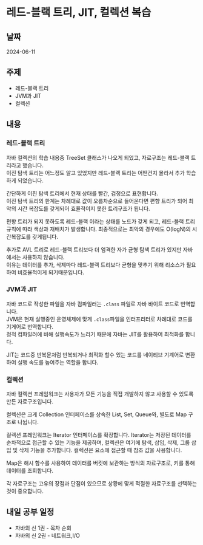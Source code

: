 # 레드-블랙 트리, JIT, 컬렉션 복습

## 날짜
2024-06-11

## 주제
+ 레드-블랙 트리
+ JVM과 JIT
+ 컬렉션

## 내용
  
### 레드-블랙 트리
자바 컬렉션의 학습 내용중 TreeSet 클래스가 나오게 되었고, 자료구조는 레드-블랙 트리라고 했습니다.  
이진 탐색 트리는 어느정도 알고 있었지만 레드-블랙 트리는 어떤건지 몰라서 추가 학습하게 되었습니다.   
  
간단하게 이진 탐색 트리에서 현재 상태를 빨간, 검정으로 표현합니다.  
이진 탐색 트리의 한계는 차례대로 값이 오름차순으로 들어온다면 편향 트리가 되어 
최악의 시간 복잡도를 갖게되어 효율적이지 못한 트리구조가 됩니다.  
  
편향 트리가 되지 못하도록 레드-블랙 이라는 상태를 노드가 갖게 되고, 
레드-블랙 트리 규칙에 따라 색상과 재배치가 발생합니다. 최종적으로는 최악의 경우에도 O(logN)의 시간복잡도를 갖게됩니다.  
  
추가로 AVL 트리로 레드-블랙 트리보다 더 엄격한 자가 균형 탐색 트리가 있지만 자바에서는 사용하지 않습니다.  
이유는 데이터를 추가, 삭제마다 레드-블랙 트리보다 균형을 맞추기 위해 리소스가 필요하여 비효율적이게 되기때문입니다.  
  
### JVM과 JIT
자바 코드로 작성한 파일을 자바 컴파일러는 `.class` 파일로 자바 바이트 코드로 번역합니다.  
JVM은 현재 실행중인 운영체제에 맞게 `.class`파일을 인터프리터로 차례대로 코드를 기게어로 번역합니다.  
정적 컴파일러에 비해 실행속도가 느리기 때문에 자바는 JIT를 활용하여 최적화를 합니다.  
  
JIT는 코드중 반복문처럼 반복되거나 최적화 할수 있는 코드를 네이티브 기계어로 변환하여 실행 속도를 높여주는 역할을 합니다.

### 컬렉션
자바 컬렉션 프레임워크는 사용자가 모든 기능을 직접 개발하지 않고 사용할 수 있도록 만든 자료구조입니다.  

컬렉션은 크게 Collection 인터페이스를 상속한 List, Set, Queue와, 별도로 Map 구조로 나뉩니다.  

컬렉션 프레임워크는 Iterator 인터페이스를 확장합니다.
Iterator는 저장된 데이터를 순차적으로 접근할 수 있는 기능을 제공하며, 컬렉션은 여기에 탐색, 삽입, 삭제, 그룹 삽입 및 삭제 기능을 추가합니다.
컬렉션은 요소에 접근할 때 참조 값을 사용합니다.

Map은 해시 함수를 사용하여 데이터를 버킷에 보관하는 방식의 자료구조로, 키를 통해 데이터를 조회합니다.

각 자료구조는 고유의 장점과 단점이 있으므로 상황에 맞게 적절한 자료구조를 선택하는 것이 중요합니다.

## 내일 공부 일정
+ 자바의 신 1권 - 목차 순회
+ 자바의 신 2권 - 네트워크,I/O
